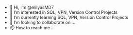 - 👋 Hi, I’m @milyasMD7
- 👀 I’m interested in SQL, VPN, Version Control Projects
- 🌱 I’m currently learning SQL, VPN, Version Control Projects
- 💞️ I’m looking to collaborate on ...
- 📫 How to reach me ...

<!---
milyasMD7/milyasMD7 is a ✨ special ✨ repository because its `README.md` (this file) appears on your GitHub profile.
You can click the Preview link to take a look at your changes.
--->
